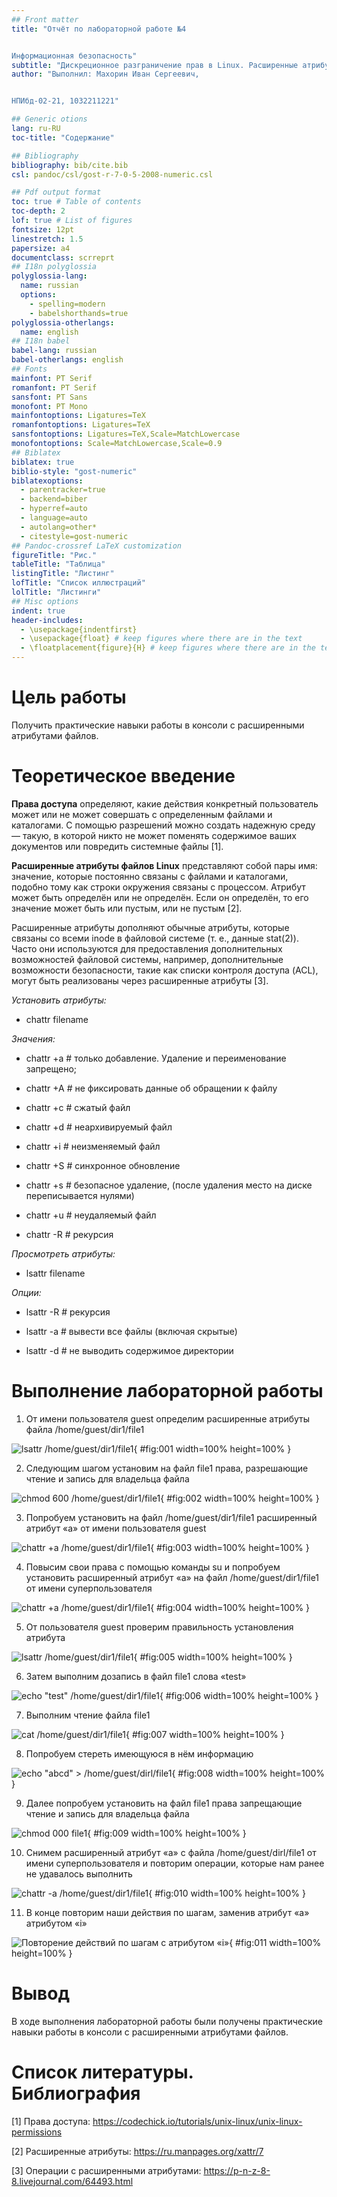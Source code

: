 ```yaml
---
## Front matter
title: "Отчёт по лабораторной работе №4


Информационная безопасность"
subtitle: "Дискреционное разграничение прав в Linux. Расширенные атрибуты"
author: "Выполнил: Махорин Иван Сергеевич, 


НПИбд-02-21, 1032211221"

## Generic otions
lang: ru-RU
toc-title: "Содержание"

## Bibliography
bibliography: bib/cite.bib
csl: pandoc/csl/gost-r-7-0-5-2008-numeric.csl

## Pdf output format
toc: true # Table of contents
toc-depth: 2
lof: true # List of figures
fontsize: 12pt
linestretch: 1.5
papersize: a4
documentclass: scrreprt
## I18n polyglossia
polyglossia-lang:
  name: russian
  options:
	- spelling=modern
	- babelshorthands=true
polyglossia-otherlangs:
  name: english
## I18n babel
babel-lang: russian
babel-otherlangs: english
## Fonts
mainfont: PT Serif
romanfont: PT Serif
sansfont: PT Sans
monofont: PT Mono
mainfontoptions: Ligatures=TeX
romanfontoptions: Ligatures=TeX
sansfontoptions: Ligatures=TeX,Scale=MatchLowercase
monofontoptions: Scale=MatchLowercase,Scale=0.9
## Biblatex
biblatex: true
biblio-style: "gost-numeric"
biblatexoptions:
  - parentracker=true
  - backend=biber
  - hyperref=auto
  - language=auto
  - autolang=other*
  - citestyle=gost-numeric
## Pandoc-crossref LaTeX customization
figureTitle: "Рис."
tableTitle: "Таблица"
listingTitle: "Листинг"
lofTitle: "Список иллюстраций"
lolTitle: "Листинги"
## Misc options
indent: true
header-includes:
  - \usepackage{indentfirst}
  - \usepackage{float} # keep figures where there are in the text
  - \floatplacement{figure}{H} # keep figures where there are in the text
---
```


# Цель работы

Получить практические навыки работы в консоли с расширенными атрибутами файлов.

# Теоретическое введение

**Права доступа** определяют, какие действия конкретный пользователь может или не может совершать с определенным файлами 
и каталогами. С помощью разрешений можно создать надежную среду — такую, в которой никто не может поменять содержимое 
ваших документов или повредить системные файлы [1].

**Расширенные атрибуты файлов Linux** представляют собой пары имя: значение, которые постоянно связаны с файлами и 
каталогами, подобно тому как строки окружения связаны с процессом. Атрибут может быть определён или не определён. 
Если он определён, то его значение может быть или пустым, или не пустым [2].

Расширенные атрибуты дополняют обычные атрибуты, которые связаны со всеми inode в файловой системе 
(т. е., данные stat(2)). Часто они используются для предоставления дополнительных возможностей файловой системы, 
например, дополнительные возможности безопасности, такие как списки контроля доступа (ACL), могут быть реализованы 
через расширенные атрибуты [3].

*Установить атрибуты:*

- chattr filename

*Значения:*

- chattr +a # только добавление. Удаление и переименование запрещено;

- chattr +A # не фиксировать данные об обращении к файлу

- chattr +c # сжатый файл

- chattr +d # неархивируемый файл

- chattr +i # неизменяемый файл

- chattr +S # синхронное обновление

- chattr +s # безопасное удаление, (после удаления место на диске переписывается нулями)

- chattr +u # неудаляемый файл

- chattr -R # рекурсия

*Просмотреть атрибуты:*

- lsattr filename

*Опции:*

- lsattr -R # рекурсия

- lsattr -a # вывести все файлы (включая скрытые)

- lsattr -d # не выводить содержимое директории

# Выполнение лабораторной работы

1. От имени пользователя guest определим расширенные атрибуты файла /home/guest/dir1/file1

![lsattr /home/guest/dir1/file1](image/1.PNG){ #fig:001 width=100% height=100% }

2. Следующим шагом установим на файл file1 права, разрешающие чтение и запись для владельца файла

![chmod 600 /home/guest/dir1/file1](image/2.PNG){ #fig:002 width=100% height=100% }

3. Попробуем установить на файл /home/guest/dir1/file1 расширенный атрибут «a» от имени пользователя guest

![chattr +a /home/guest/dir1/file1](image/3.PNG){ #fig:003 width=100% height=100% }

4. Повысим свои права с помощью команды su и попробуем установить расширенный атрибут «a» на файл /home/guest/dir1/file1 
от имени суперпользователя

![chattr +a /home/guest/dir1/file1](image/4.PNG){ #fig:004 width=100% height=100% }

5. От пользователя guest проверим правильность установления атрибута

![lsattr /home/guest/dir1/file1](image/5.PNG){ #fig:005 width=100% height=100% }

6. Затем выполним дозапись в файл file1 слова «test»

![echo "test" /home/guest/dir1/file1](image/6.PNG){ #fig:006 width=100% height=100% }

7. Выполним чтение файла file1

![cat /home/guest/dir1/file1](image/7.PNG){ #fig:007 width=100% height=100% }

8. Попробуем стереть имеющуюся в нём информацию

![echo "abcd" > /home/guest/dirl/file1](image/8.PNG){ #fig:008 width=100% height=100% }

9. Далее попробуем установить на файл file1 права запрещающие чтение и запись для владельца файла

![chmod 000 file1](image/9.PNG){ #fig:009 width=100% height=100% }

10. Снимем расширенный атрибут «a» с файла /home/guest/dirl/file1 от имени суперпользователя и повторим операции, 
которые нам ранее не удавалось выполнить
    
![chattr -a /home/guest/dir1/file1](image/10.PNG){ #fig:010 width=100% height=100% }

11. В конце повторим наши действия по шагам, заменив атрибут «a» атрибутом «i»

![Повторение действий по шагам с атрибутом «i»](image/11.PNG){ #fig:011 width=100% height=100% }

# Вывод

В ходе выполнения лабораторной работы были получены практические навыки работы в консоли с расширенными атрибутами файлов.

# Список литературы. Библиография

[1] Права доступа: https://codechick.io/tutorials/unix-linux/unix-linux-permissions

[2] Расширенные атрибуты: https://ru.manpages.org/xattr/7

[3] Операции с расширенными атрибутами: https://p-n-z-8-8.livejournal.com/64493.html